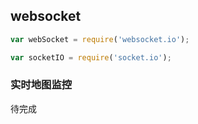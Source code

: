 ## websocket

```javascript
var webSocket = require('websocket.io');

var socketIO = require('socket.io');
```

### 实时地图监控

待完成